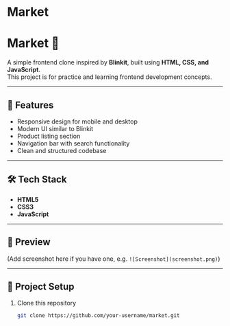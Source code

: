 # Market
# Market 🛒

A simple frontend clone inspired by **Blinkit**, built using **HTML, CSS, and JavaScript**.  
This project is for practice and learning frontend development concepts.

---

## 🚀 Features
- Responsive design for mobile and desktop
- Modern UI similar to Blinkit
- Product listing section
- Navigation bar with search functionality
- Clean and structured codebase

---

## 🛠️ Tech Stack
- **HTML5**
- **CSS3**
- **JavaScript**

---

## 📸 Preview
(Add screenshot here if you have one, e.g. `![Screenshot](screenshot.png)`)

---

## 📂 Project Setup
1. Clone this repository  
   ```bash
   git clone https://github.com/your-username/market.git
